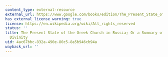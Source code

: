 ```yaml
---
content_type: external-resource
external_url: https://www.google.com/books/edition/The_Present_State_of_the_Greek_Church_in/NrljAAAAcAAJ?hl=en&gbpv=1
has_external_license_warning: true
license: https://en.wikipedia.org/wiki/All_rights_reserved
status: ''
title: The Present State of the Greek Church in Russia; Or a Summary of Christian
  Divinity
uid: 4ac67bbc-832a-490e-80c5-8a5b946cb94a
wayback_url: ''
---
```

